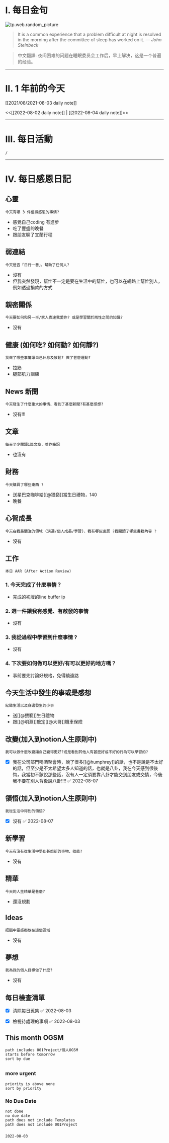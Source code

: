 # I. 每日金句
![tp.web.random_picture](https://images.unsplash.com/photo-1658423653421-e6c0f8e164da?crop=entropy&cs=tinysrgb&fit=crop&fm=jpg&h=1080&ixid=MnwxfDB8MXxyYW5kb218MHx8fHx8fHx8MTY1OTQ4MjQxMg&ixlib=rb-1.2.1&q=80&w=1920) <br>
> It is a common experience that a problem difficult at night is resolved in the morning after the committee of sleep has worked on it.
> — <cite>John Steinbeck</cite>

>中文翻譯:
>夜间困难的问题在睡眠委员会工作后，早上解决，这是一个普遍的经验。
---

# II. 1 年前的今天
[[2021/08/2021-08-03 daily note]]

<<[[2022-08-02 daily note]] | [[2022-08-04 daily note]]>>

---
# III. 每日活動
```ActivityHistory
/

```

---
# IV. 每日感恩日記
## 心靈
```note-brown
今天有哪 3 件值得感恩的事情?
```
- 感覺自己coding 有進步
- 吃了豐盛的晚餐
- 跟朋友聊了宜蘭行程

## 弱連結
```note-brown
今天是否「日行一善」，幫助了任何人?
```
- 沒有
- 但我突然發現，幫忙不一定是要在生活中的幫忙，也可以在網路上幫忙別人，例如透過捐款的方式

## 親密關係
```note-brown
今天要如何和另一半/家人表達我愛妳? 或是學習關於兩性之間的知識?
```
- 沒有

## 健康 (如何吃? 如何動? 如何靜?)
```note-brown
我做了哪些事情讓自己休息及放鬆? 做了甚麼運動?
```
- 拉筋
- 腿部肌力訓練

## News 新聞
```note-brown
今天發生了什麼重大的事情、看到了甚麼新聞?有甚麼感想?
```
- 沒有!!!

## 文章
```note-brown
每天至少閱讀1篇文章，並作筆記
```
- 也沒有

## 財務
```note-brown
今天購買了哪些東西 ?
```
- 送星巴克咖啡給[[@猥褻]]當生日禮物，140
- 晚餐

## 心智成長
```note-brown
今天在我最關注的領域 (溝通/個人成長/學習)，我有哪些進展 ?我閱讀了哪些書籍內容 ?
```
- 沒有

## 工作
```note-brown
本日 AAR (After Action Review)
```

### 1. 今天完成了什麼事情？ 
- 完成的初版的line buffer ip 

### 2. 選一件讓我有感覺、有啟發的事情 
- 沒有

### 3. 我從過程中學習到什麼事情 ? 
- 沒有

### 4. 下次要如何做可以更好/有可以更好的地方嗎？
- 事前要先討論好規格，免得繞遠路

## 今天生活中發生的事或是感想
```note-brown
紀錄生活以及身邊發生的小事
```
- 送[[@猥褻]]生日禮物
- 跟[[@明淵]]敲定[[@大哥]]機車保險

## 改變(加入到notion人生原則中)
```note-brown
我可以做什麼改變讓自己變得更好?或是看到其他人有甚麼好或不好的行為可以學習的?
```
- [x] 我在公司部門喝酒聚會時，說了很多[[@humphrey]]的話，也不是說是不太好的話，但至少是不太希望太多人知道的話，也就是八卦，我在今天感到很後悔，我當初不該說那些話，沒有人一定須要靠八卦才能交到朋友或交情，今後我不要在別人背後說八卦!!!! ✅ 2022-08-07

## 領悟(加入到notion人生原則中)
```note-brown
我從生活中得到的領悟?
```
- [x] 沒有 ✅ 2022-08-07

## 新學習
```note-brown
今天有沒有從生活中學到甚麼新的事物、技能?
```
- 沒有


## 精華
```note-brown
今天的人生精華是甚麼?
```
- 還沒規劃

## Ideas
```note-brown
把腦中靈感都放在這個區域
```
- 沒有

## 夢想
```note-brown
我為我的個人目標做了什麼?
```
- 沒有

## 每日檢查清單
- [x] 清除每日蒐集 ✅ 2022-08-03
- [x] 檢視待處理的事項 ✅ 2022-08-03
 

## This month OGSM 
```
path includes 001Project/個人OGSM
starts before tomorrow
sort by due
```

##  
### more urgent
```
priority is above none
sort by priority
```
### No Due Date
```
not done
no due date
path does not include Templates
path does not include 001Project
```

### 

```
2022-08-03
```

